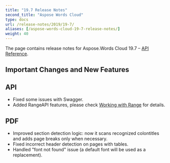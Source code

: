 ```yaml
---
title: "19.7 Release Notes"
second_title: "Aspose Words Cloud"
type: docs
url: /release-notes/2019/19-7/
aliases: [/aspose-words-cloud-19-7-release-notes/]
weight: 40
---
```


The page contains release notes for Aspose.Words Cloud 19.7 – [API Reference](https://apireference.aspose.cloud/words/).

## Important Changes and New Features

## API

- Fixed some issues with Swagger.
- Added RangeAPI features, please check [Working with Range](/words/range/) for details.

## PDF

- Improved section detection logic: now it scans recognized colontitles and adds page breaks only when necessary.
- Fixed incorrect header detection on pages with tables.
- Handled "font not found" issue (a default font will be used as a replacement).
